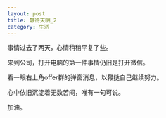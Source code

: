 ```yaml
---
layout: post
title: 静待天明_2
category: 生活
---
```


事情过去了两天，心情稍稍平复了些。

来到公司，打开电脑的第一件事情仍旧是打开微信。

看一眼右上角offer群的弹窗消息，以鞭挞自己继续努力。

心中依旧沉淀着无数苦闷，唯有一句可说。

加油。


